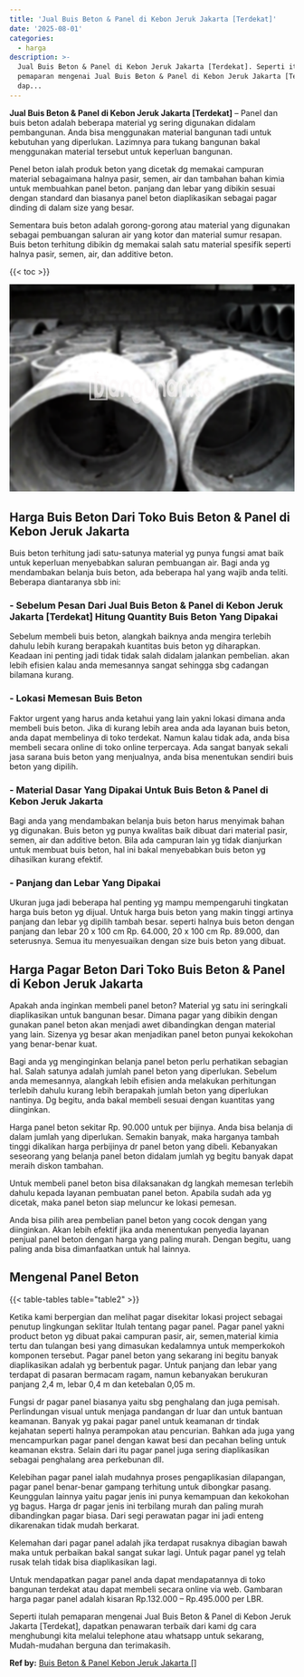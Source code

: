 ```yaml
---
title: 'Jual Buis Beton & Panel di Kebon Jeruk Jakarta [Terdekat]'
date: '2025-08-01'
categories:
  - harga
description: >-
  Jual Buis Beton & Panel di Kebon Jeruk Jakarta [Terdekat]. Seperti itulah
  pemaparan mengenai Jual Buis Beton & Panel di Kebon Jeruk Jakarta [Terdekat],
  dap...
---
```


**Jual Buis Beton & Panel di Kebon Jeruk Jakarta \[Terdekat\]** – Panel dan buis beton adalah beberapa material yg sering digunakan didalam pembangunan. Anda bisa menggunakan material bangunan tadi untuk kebutuhan yang diperlukan. Lazimnya para tukang bangunan bakal menggunakan material tersebut untuk keperluan bangunan.

Penel beton ialah produk beton yang dicetak dg memakai campuran material sebagaimana halnya pasir, semen, air dan tambahan bahan kimia untuk membuahkan panel beton. panjang dan lebar yang dibikin sesuai dengan standard dan biasanya panel beton diaplikasikan sebagai pagar dinding di dalam size yang besar.

Sementara buis beton adalah gorong-gorong atau material yang digunakan sebagai pembuangan saluran air yang kotor dan material sumur resapan. Buis beton terhitung dibikin dg memakai salah satu material spesifik seperti halnya pasir, semen, air, dan additive beton.

{{< toc >}}

![Jual Buis Beton & Panel di Kebon Jeruk Jakarta [Terdekat]](/images/jual-panel-buis-beton-murah-45.png)

## Harga Buis Beton Dari Toko Buis Beton & Panel di Kebon Jeruk Jakarta

Buis beton terhitung jadi satu-satunya material yg punya fungsi amat baik untuk keperluan menyebabkan saluran pembuangan air. Bagi anda yg mendambakan belanja buis beton, ada beberapa hal yang wajib anda teliti. Beberapa diantaranya sbb ini:

### \- Sebelum Pesan Dari Jual Buis Beton & Panel di Kebon Jeruk Jakarta \[Terdekat\] Hitung Quantity Buis Beton Yang Dipakai

Sebelum membeli buis beton, alangkah baiknya anda mengira terlebih dahulu lebih kurang berapakah kuantitas buis beton yg diharapkan. Keadaan ini penting jadi tidak tidak salah didalam jalankan pembelian. akan lebih efisien kalau anda memesannya sangat sehingga sbg cadangan bilamana kurang.

### \- Lokasi Memesan Buis Beton

Faktor urgent yang harus anda ketahui yang lain yakni lokasi dimana anda membeli buis beton. Jika di kurang lebih area anda ada layanan buis beton, anda dapat membelinya di toko terdekat. Namun kalau tidak ada, anda bisa membeli secara online di toko online terpercaya. Ada sangat banyak sekali jasa sarana buis beton yang menjualnya, anda bisa menentukan sendiri buis beton yang dipilih.

### \- Material Dasar Yang Dipakai Untuk Buis Beton & Panel di Kebon Jeruk Jakarta

Bagi anda yang mendambakan belanja buis beton harus menyimak bahan yg digunakan. Buis beton yg punya kwalitas baik dibuat dari material pasir, semen, air dan additive beton. Bila ada campuran lain yg tidak dianjurkan untuk membuat buis beton, hal ini bakal menyebabkan buis beton yg dihasilkan kurang efektif.

### \- Panjang dan Lebar Yang Dipakai

Ukuran juga jadi beberapa hal penting yg mampu mempengaruhi tingkatan harga buis beton yg dijual. Untuk harga buis beton yang makin tinggi artinya panjang dan lebar yg dipilih tambah besar. seperti halnya buis beton dengan panjang dan lebar 20 x 100 cm Rp. 64.000, 20 x 100 cm Rp. 89.000, dan seterusnya. Semua itu menyesuaikan dengan size buis beton yang dibuat.

## Harga Pagar Beton Dari Toko Buis Beton & Panel di Kebon Jeruk Jakarta

Apakah anda inginkan membeli panel beton? Material yg satu ini seringkali diaplikasikan untuk bangunan besar. Dimana pagar yang dibikin dengan gunakan panel beton akan menjadi awet dibandingkan dengan material yang lain. Sizenya yg besar akan menjadikan panel beton punyai kekokohan yang benar-benar kuat.

Bagi anda yg menginginkan belanja panel beton perlu perhatikan sebagian hal. Salah satunya adalah jumlah panel beton yang diperlukan. Sebelum anda memesannya, alangkah lebih efisien anda melakukan perhitungan terlebih dahulu kurang lebih berapakah jumlah beton yang diperlukan nantinya. Dg begitu, anda bakal membeli sesuai dengan kuantitas yang diinginkan.

Harga panel beton sekitar Rp. 90.000 untuk per bijinya. Anda bisa belanja di dalam jumlah yang diperlukan. Semakin banyak, maka harganya tambah tinggi dikalikan harga perbijinya dr panel beton yang dibeli. Kebanyakan seseorang yang belanja panel beton didalam jumlah yg begitu banyak dapat meraih diskon tambahan.

Untuk membeli panel beton bisa dilaksanakan dg langkah memesan terlebih dahulu kepada layanan pembuatan panel beton. Apabila sudah ada yg dicetak, maka panel beton siap meluncur ke lokasi pemesan.

Anda bisa pilih area pembelian panel beton yang cocok dengan yang diinginkan. Akan lebih efektif jika anda menentukan penyedia layanan penjual panel beton dengan harga yang paling murah. Dengan begitu, uang paling anda bisa dimanfaatkan untuk hal lainnya.

## Mengenal Panel Beton

{{< table-tables table="table2" >}}

Ketika kami berpergian dan melihat pagar disekitar lokasi project sebagai penutup lingkungan seklitar Itulah tentang pagar panel. Pagar panel yakni product beton yg dibuat pakai campuran pasir, air, semen,material kimia tertu dan tulangan besi yang dimasukan kedalamnya untuk memperkokoh komponen tersebut. Pagar panel beton yang sekarang ini begitu banyak diaplikasikan adalah yg berbentuk pagar. Untuk panjang dan lebar yang terdapat di pasaran bermacam ragam, namun kebanyakan berukuran panjang 2,4 m, lebar 0,4 m dan ketebalan 0,05 m.

Fungsi dr pagar panel biasanya yaitu sbg penghalang dan juga pemisah. Perlindungan visual untuk menjaga pandangan dr luar dan untuk bantuan keamanan. Banyak yg pakai pagar panel untuk keamanan dr tindak kejahatan seperti halnya perampokan atau pencurian. Bahkan ada juga yang mencampurkan pagar panel dengan kawat besi dan pecahan beling untuk keamanan ekstra. Selain dari itu pagar panel juga sering diaplikasikan sebagai penghalang area perkebunan dll.

Kelebihan pagar panel ialah mudahnya proses pengaplikasian dilapangan, pagar panel benar-benar gampang terhitung untuk dibongkar pasang. Keunggulan lainnya yaitu pagar jenis ini punya kemampuan dan kekokohan yg bagus. Harga dr pagar jenis ini terbilang murah dan paling murah dibandingkan pagar biasa. Dari segi perawatan pagar ini jadi enteng dikarenakan tidak mudah berkarat.

Kelemahan dari pagar panel adalah jika terdapat rusaknya dibagian bawah maka untuk perbaikan bakal sangat sukar lagi. Untuk pagar panel yg telah rusak telah tidak bisa diaplikasikan lagi.

Untuk mendapatkan pagar panel anda dapat mendapatannya di toko bangunan terdekat atau dapat membeli secara online via web. Gambaran harga pagar panel adalah kisaran Rp.132.000 – Rp.495.000 per LBR.

Seperti itulah pemaparan mengenai Jual Buis Beton & Panel di Kebon Jeruk Jakarta \[Terdekat\], dapatkan penawaran terbaik dari kami dg cara menghubungi kita melalui telephone atau whatsapp untuk sekarang, Mudah-mudahan berguna dan terimakasih.

**Ref by:** [Buis Beton & Panel Kebon Jeruk Jakarta []](https://id.wikipedia.org/wiki/Buis)

